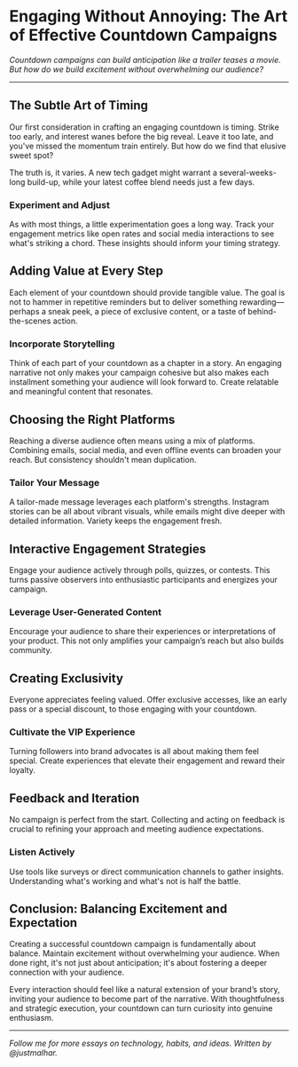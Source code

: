 # Engaging Without Annoying: The Art of Effective Countdown Campaigns  

*Countdown campaigns can build anticipation like a trailer teases a movie. But how do we build excitement without overwhelming our audience?*

---

## The Subtle Art of Timing

Our first consideration in crafting an engaging countdown is timing. Strike too early, and interest wanes before the big reveal. Leave it too late, and you've missed the momentum train entirely. But how do we find that elusive sweet spot?

The truth is, it varies. A new tech gadget might warrant a several-weeks-long build-up, while your latest coffee blend needs just a few days. 

### Experiment and Adjust

As with most things, a little experimentation goes a long way. Track your engagement metrics like open rates and social media interactions to see what's striking a chord. These insights should inform your timing strategy.

## Adding Value at Every Step

Each element of your countdown should provide tangible value. The goal is not to hammer in repetitive reminders but to deliver something rewarding—perhaps a sneak peek, a piece of exclusive content, or a taste of behind-the-scenes action.

### Incorporate Storytelling

Think of each part of your countdown as a chapter in a story. An engaging narrative not only makes your campaign cohesive but also makes each installment something your audience will look forward to. Create relatable and meaningful content that resonates.

## Choosing the Right Platforms

Reaching a diverse audience often means using a mix of platforms. Combining emails, social media, and even offline events can broaden your reach. But consistency shouldn't mean duplication.

### Tailor Your Message

A tailor-made message leverages each platform's strengths. Instagram stories can be all about vibrant visuals, while emails might dive deeper with detailed information. Variety keeps the engagement fresh.

## Interactive Engagement Strategies

Engage your audience actively through polls, quizzes, or contests. This turns passive observers into enthusiastic participants and energizes your campaign.

### Leverage User-Generated Content

Encourage your audience to share their experiences or interpretations of your product. This not only amplifies your campaign’s reach but also builds community.

## Creating Exclusivity

Everyone appreciates feeling valued. Offer exclusive accesses, like an early pass or a special discount, to those engaging with your countdown.

### Cultivate the VIP Experience

Turning followers into brand advocates is all about making them feel special. Create experiences that elevate their engagement and reward their loyalty.

## Feedback and Iteration

No campaign is perfect from the start. Collecting and acting on feedback is crucial to refining your approach and meeting audience expectations.

### Listen Actively

Use tools like surveys or direct communication channels to gather insights. Understanding what's working and what's not is half the battle.

## Conclusion: Balancing Excitement and Expectation

Creating a successful countdown campaign is fundamentally about balance. Maintain excitement without overwhelming your audience. When done right, it's not just about anticipation; it's about fostering a deeper connection with your audience.

Every interaction should feel like a natural extension of your brand’s story, inviting your audience to become part of the narrative. With thoughtfulness and strategic execution, your countdown can turn curiosity into genuine enthusiasm.

---

*Follow me for more essays on technology, habits, and ideas. Written by @justmalhar.*